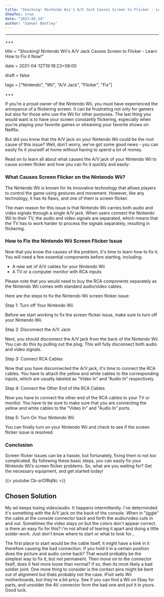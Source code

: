 ```yaml
---
title: "Shocking! Nintendo Wii's A/V Jack Causes Screen to Flicker - Learn How to Fix it Now!"
ShowToc: true 
date: "2023-05-14"
author: "Samuel Bentley"
---
```

*****
+++

title = "Shocking! Nintendo Wii's A/V Jack Causes Screen to Flicker - Learn How to Fix it Now!"

date = 2021-04-12T19:18:23+08:00

draft = false

tags = ["Nintendo", "Wii", "A/V Jack", "Flicker", "Fix"]

+++

If you’re a proud owner of the Nintendo Wii, you must have experienced the annoyance of a flickering screen. It can be frustrating not only for gamers but also for those who use the Wii for other purposes. The last thing you would want is to have your screen constantly flickering, especially when you’re playing your favorite games or streaming your favorite shows on Netflix. 

But did you know that the A/V jack on your Nintendo Wii could be the root cause of this issue? Well, don’t worry, we've got some good news - you can easily fix it yourself at home without having to spend a lot of money.

 Read on to learn all about what causes the A/V jack of your Nintendo Wii to cause screen flicker and how you can fix it quickly and easily:

### What Causes Screen Flicker on the Nintendo Wii?

The Nintendo Wii is known for its innovative technology that allows players to control the game using gestures and movement. However, like any technology, it has its flaws, and one of them is screen flicker. 

The main reason for this issue is that Nintendo Wii carries both audio and video signals through a single A/V jack. When users connect the Nintendo Wii to their TV, the audio and video signals are separated, which means that the TV has to work harder to process the signals separately, resulting in flickering.

### How to Fix the Nintendo Wii Screen Flicker Issue

Now that you know the causes of the problem, it's time to learn how to fix it. You will need a few essential components before starting, including:

-	A new set of A/V cables for your Nintendo Wii
-	A TV or a computer monitor with RCA inputs

Please note that you would need to buy the RCA components separately as the Nintendo Wii comes with standard audio/video cables.

Here are the steps to fix the Nintendo Wii screen flicker issue:

Step 1: Turn off Your Nintendo Wii

Before we start working to fix the screen flicker issue, make sure to turn off your Nintendo Wii.

Step 2: Disconnect the A/V Jack

Next, you should disconnect the A/V jack from the back of the Nintendo Wii. You can do this by pulling out the plug. This will fully disconnect both audio and video signals.

Step 3: Connect RCA Cables

Now that you have disconnected the A/V jack, it's time to connect the RCA cables. You have to attach the yellow and white cables to the corresponding inputs, which are usually labeled as “Video In” and “Audio In” respectively.

Step 4: Connect the Other End of the RCA Cables

Now you have to connect the other end of the RCA cables to your TV or monitor. You have to be sure to make sure that you are connecting the yellow and white cables to the "Video In" and "Audio In” ports.

Step 5: Turn On Your Nintendo Wii

You can finally turn on your Nintendo Wii and check to see if the screen flicker issue is resolved.

### Conclusion

Screen flicker issues can be a hassle, but fortunately, fixing them is not too complicated. By following these basic steps, you can easily fix your Nintendo Wii’s screen flicker problems. So, what are you waiting for? Get the necessary equipment, and get started today!

{{< youtube Cb-srOfRqNc >}} 



## Chosen Solution
 My wii keeps losing video/audio.  It happens intermittently.  I've determinded it's something with the A/V jack on the back of the console.  When in "jiggle" the cable at the console connector back and forth the audio/video cuts in and out.  Sometimes the video stays on but the colors don't appear correct.
is there an easy fix for this?  i'm not afraid of tearing it apart and doing a little solder-work.  Just don't know where to start or what to look for...

 The first place to start would be the cable itself,  it might have a kink in it therefore causing the bad connection. If you hold it in a certain position does the picture and audio come back? That would probably be the simplest way to fix it, but not permanent.  Then move on to the connector itself, does it feel more loose than normal?  if so, then its most likely a bad soldier joint. One more thing to consider is the contact pins might be bent out of alignment but thats probably not the case.  iFixit sells Wii motherboards, but they're a bit pricy.  See if you can find a Wii on Ebay for parts, and unsolder the AV connector form the bad one and put it in yours.
Good luck.




